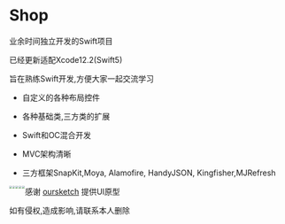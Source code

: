 # Shop

业余时间独立开发的Swift项目

已经更新适配Xcode12.2(Swift5)

旨在熟练Swift开发,方便大家一起交流学习

- 自定义的各种布局控件

- 各种基础类,三方类的扩展

- Swift和OC混合开发

- MVC架构清晰

- 三方框架SnapKit,Moya, Alamofire, HandyJSON, Kingfisher,MJRefresh

<img align="left" src="https://tva1.sinaimg.cn/large/0081Kckwgy1gmbhdd4i8kj30u01sxnpd.jpg" style="zoom:30%;" />

<img align="left" src="https://tva1.sinaimg.cn/large/0081Kckwgy1gmbhkigge5j30u01sx4es.jpg" style="zoom:30%;" />

<img align="left" src="https://tva1.sinaimg.cn/large/0081Kckwgy1gmbhma3yapj30u01sx4qq.jpg" style="zoom:30%;" />

<img align="left" src="https://tva1.sinaimg.cn/large/0081Kckwgy1gmbhmc4feuj30u01sxq7y.jpg" style="zoom:30%;" />

<img align="left" src="https://tva1.sinaimg.cn/large/0081Kckwgy1gmbhnwz693j30u01sxjvl.jpg" style="zoom:30%;" />



感谢 [oursketch](https://oursketch.com) 提供UI原型 

如有侵权,造成影响,请联系本人删除